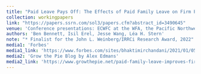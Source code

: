 ```yaml
---
title: "Paid Leave Pays Off: The Effects of Paid Family Leave on Firm Performance"
collection: workingpapers
link: "https://papers.ssrn.com/sol3/papers.cfm?abstract_id=3490645"
venue: 'Conference presentations: ECWFC at the WFA, the Pacific Northwest Finance Conference, 2020 AFA annual meeting, 2020 EFA annual meeting, 2021 SFS Cavalcade, 2022 Weinberg Center Corporate Governance Symposium'
authors: 'Ben Bennett, Isil Erel, Jesse Wang, Léa H. Stern'
note: "* Finalist for the John L. Weinberg/IRRCi Research Award, 2022" "Revise and Resubmit at the Review of Finance"
media1: 'Forbes'
media1_link: 'https://www.forbes.com/sites/bhaktimirchandani/2021/01/05/what-i-wish-i-had-learned-about-investing-at-harvard-business-school-wellbeing-and-risk-adjusted-returns/?sh=21442b362547'
media2: 'Grow the Pie Blog by Alex Edmans'
media2_link: 'https://www.growthepie.net/paid-family-leave-improves-firm-productivity/'
---
```

